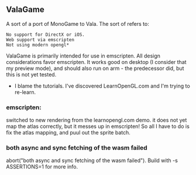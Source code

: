 ## ValaGame

A sort of a port of MonoGame to Vala.
The sort of refers to:

    No support for DirectX or iOS.
    Web support via emscripten
    Not using modern opengl*

ValaGame is primarily intended for use in emscripten. All design considerations favor emscripten. It works good on desktop (I consider that my preview mode), and should also run on arm - the predecessor did, but this is not yet tested.    
    
* I blame the tutorials. I've discovered LearnOpenGL.com and I'm trying to re-learn.


### emscripten:

switched to new rendering from the learnopengl.com demo. it does not yet map the atlas correctly, but it messes up in emscripten! So all I have to do is fix the atlas mapping, and puul out the sprite batch.


### both async and sync fetching of the wasm failed

abort("both async and sync fetching of the wasm failed"). Build with -s ASSERTIONS=1 for more info.


